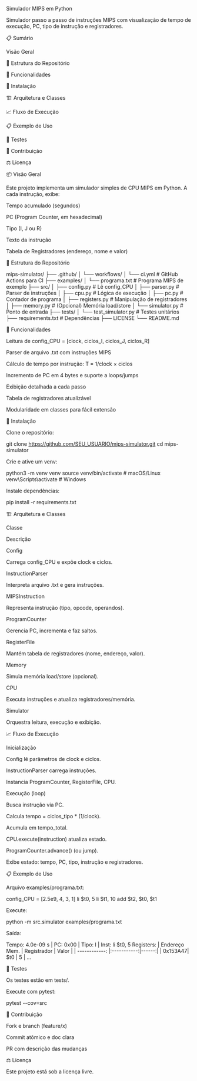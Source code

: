 Simulador MIPS em Python

Simulador passo a passo de instruções MIPS com visualização de tempo de execução, PC, tipo de instrução e registradores.

📋 Sumário

Visão Geral

📁 Estrutura do Repositório

🚀 Funcionalidades

🔧 Instalação

🏗️ Arquitetura e Classes

📈 Fluxo de Execução

📋 Exemplo de Uso

🧪 Testes

🤝 Contribuição

⚖️ Licença

📦 Visão Geral

Este projeto implementa um simulador simples de CPU MIPS em Python. A cada instrução, exibe:

Tempo acumulado (segundos)

PC (Program Counter, em hexadecimal)

Tipo (I, J ou R)

Texto da instrução

Tabela de Registradores (endereço, nome e valor)

📁 Estrutura do Repositório

mips-simulator/
├── .github/
│   └── workflows/
│       └── ci.yml           # GitHub Actions para CI
├── examples/
│   └── programa.txt         # Programa MIPS de exemplo
├── src/
│   ├── config.py            # Lê config_CPU
│   ├── parser.py            # Parser de instruções
│   ├── cpu.py               # Lógica de execução
│   ├── pc.py                # Contador de programa
│   ├── registers.py         # Manipulação de registradores
│   ├── memory.py            # (Opcional) Memória load/store
│   └── simulator.py         # Ponto de entrada
├── tests/
│   └── test_simulator.py    # Testes unitários
├── requirements.txt         # Dependências
├── LICENSE
└── README.md

🚀 Funcionalidades

Leitura de config_CPU = [clock, ciclos_I, ciclos_J, ciclos_R]

Parser de arquivo .txt com instruções MIPS

Cálculo de tempo por instrução: T = 1/clock × ciclos

Incremento de PC em 4 bytes e suporte a loops/jumps

Exibição detalhada a cada passo

Tabela de registradores atualizável

Modularidade em classes para fácil extensão

🔧 Instalação

Clone o repositório:

git clone https://github.com/SEU_USUARIO/mips-simulator.git
cd mips-simulator

Crie e ative um venv:

python3 -m venv venv
source venv/bin/activate  # macOS/Linux
venv\\Scripts\\activate # Windows

Instale dependências:

pip install -r requirements.txt

🏗️ Arquitetura e Classes

Classe

Descrição

Config

Carrega config_CPU e expõe clock e ciclos.

InstructionParser

Interpreta arquivo .txt e gera instruções.

MIPSInstruction

Representa instrução (tipo, opcode, operandos).

ProgramCounter

Gerencia PC, incrementa e faz saltos.

RegisterFile

Mantém tabela de registradores (nome, endereço, valor).

Memory

Simula memória load/store (opcional).

CPU

Executa instruções e atualiza registradores/memória.

Simulator

Orquestra leitura, execução e exibição.

📈 Fluxo de Execução

Inicialização

Config lê parâmetros de clock e ciclos.

InstructionParser carrega instruções.

Instancia ProgramCounter, RegisterFile, CPU.

Execução (loop)

Busca instrução via PC.

Calcula tempo = ciclos_tipo * (1/clock).

Acumula em tempo_total.

CPU.execute(instruction) atualiza estado.

ProgramCounter.advance() (ou jump).

Exibe estado: tempo, PC, tipo, instrução e registradores.

📋 Exemplo de Uso

Arquivo examples/programa.txt:

config_CPU = [2.5e9, 4, 3, 1]
li $t0, 5
li $t1, 10
add $t2, $t0, $t1

Execute:

python -m src.simulator examples/programa.txt

Saída:

Tempo: 4.0e-09 s | PC: 0x00 | Tipo: I | Inst: li $t0, 5
Registers:
| Endereço Mem. | Registrador | Valor |
| ------------: |:-----------:|------:|
|       0x153A47|    $t0      |     5 |
...

🧪 Testes

Os testes estão em tests/.

Execute com pytest:

pytest --cov=src

🤝 Contribuição

Fork e branch (feature/x)

Commit atômico e doc clara

PR com descrição das mudanças

⚖️ Licença

Este projeto está sob a licença livre.
